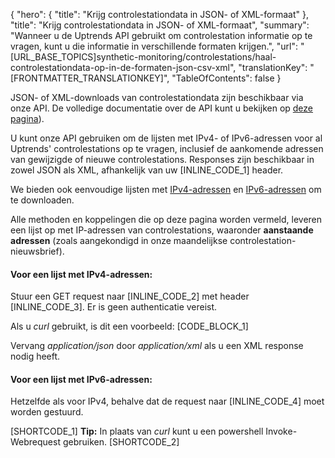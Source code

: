 {
  "hero": {
    "title": "Krijg controlestationdata in JSON- of XML-formaat"
  },
  "title": "Krijg controlestationdata in JSON- of XML-formaat",
  "summary": "Wanneer u de Uptrends API gebruikt om controlestation informatie op te vragen, kunt u die informatie in verschillende formaten krijgen.",
  "url": "[URL_BASE_TOPICS]synthetic-monitoring/controlestations/haal-controlestationdata-op-in-de-formaten-json-csv-xml",
  "translationKey": "[FRONTMATTER_TRANSLATIONKEY]",
  "TableOfContents": false
}

JSON- of XML-downloads van controlestationdata zijn beschikbaar via onze API. De volledige documentatie over de API kunt u bekijken op [deze pagina]([LINK_URL_1])).

U kunt onze API gebruiken om de lijsten met IPv4- of IPv6-adressen voor al Uptrends' controlestations op te vragen, inclusief de aankomende adressen van gewijzigde of nieuwe controlestations. Responses zijn beschikbaar in zowel JSON als XML, afhankelijk van uw [INLINE_CODE_1] header. 

We bieden ook eenvoudige lijsten met [IPv4-adressen]([LINK_URL_2]) en [IPv6-adressen]([LINK_URL_3]) om te downloaden.

Alle methoden en koppelingen die op deze pagina worden vermeld, leveren een lijst op met IP-adressen van controlestations, waaronder **aanstaande adressen** (zoals aangekondigd in onze maandelijkse controlestation-nieuwsbrief). 

#### Voor een lijst met IPv4-adressen:
Stuur een GET request naar [INLINE_CODE_2] met header [INLINE_CODE_3]. Er is geen authenticatie vereist. 

Als u *curl* gebruikt, is dit een voorbeeld: 
[CODE_BLOCK_1]

Vervang *application/json* door *application/xml* als u een XML response nodig heeft.

#### Voor een lijst met IPv6-adressen: 
Hetzelfde als voor IPv4, behalve dat de request naar [INLINE_CODE_4] moet worden gestuurd.


[SHORTCODE_1]
**Tip:** In plaats van *curl* kunt u een powershell Invoke-Webrequest gebruiken.
[SHORTCODE_2]
